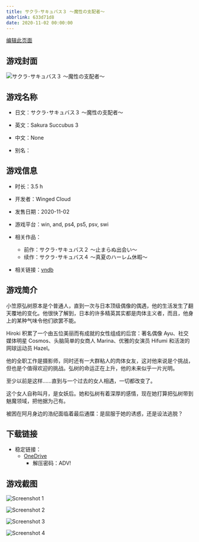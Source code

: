 ```yaml
---
title: サクラ･サキュバス３ ～魔性の支配者～
abbrlink: 633d71d8
date: 2020-11-02 00:00:00
---
```

[编辑此页面](https://github.com/ACG-3/ADV3-source/blob/main/source/_posts/games/%E3%82%B5%E3%82%AF%E3%83%A9%EF%BD%A5%E3%82%B5%E3%82%AD%E3%83%A5%E3%83%90%E3%82%B9%EF%BC%93%20%EF%BD%9E%E9%AD%94%E6%80%A7%E3%81%AE%E6%94%AF%E9%85%8D%E8%80%85%EF%BD%9E.md)

## 游戏封面

![サクラ･サキュバス３ ～魔性の支配者～](https://pan.timero.xyz/onedrive/img_lib_001/%E3%82%B5%E3%82%AF%E3%83%A9%EF%BD%A5%E3%82%B5%E3%82%AD%E3%83%A5%E3%83%90%E3%82%B9%EF%BC%93%20%EF%BD%9E%E9%AD%94%E6%80%A7%E3%81%AE%E6%94%AF%E9%85%8D%E8%80%85%EF%BD%9E_cover.avif)


## 游戏名称

- 日文：サクラ･サキュバス３ ～魔性の支配者～
- 英文：Sakura Succubus 3
- 中文：None

- 别名：


## 游戏信息

- 时长：3.5 h
- 开发者：Winged Cloud
- 发售日期：2020-11-02
- 游戏平台：win, and, ps4, ps5, psv, swi
- 相关作品：
   - 前作：サクラ･サキュバス２ ～止まらぬ出会い～
   - 续作：サクラ･サキュバス４ ～真夏のハーレム休暇～

- 相关链接：[vndb](https://vndb.org/v29378)


## 游戏简介

小笠原弘树原本是个普通人，直到一次与日本顶级偶像的偶遇，他的生活发生了翻天覆地的变化。他很快了解到，日本的许多精英其实都是肉体主义者，而且，他身上的某种气味令他们欲罢不能。

Hiroki 积累了一个由五位美丽而有成就的女性组成的后宫：著名偶像 Ayu、社交媒体明星 Cosmos、头脑简单的女商人 Marina、优雅的女演员 Hifumi 和活泼的网球运动员 Hazel。

他的全职工作是摄影师，同时还有一大群粘人的肉体女友，这对他来说是个挑战，但也是个值得欢迎的挑战。弘树的命运正在上升，他的未来似乎一片光明。

至少以前是这样......直到与一个过去的女人相遇，一切都改变了。

这个女人自称叫月，是女妖后。她和弘树有着深厚的感情，现在她打算把弘树带到魅魔领域，把他据为己有。

被困在阿月身边的浩纪面临着最后通牒：是屈服于她的诱惑，还是设法逃脱？




## 下载链接

- 稳定链接：
    - [OneDrive](https://pan.timero.xyz/onedrive/adv_lib_001/%E3%82%B5%E3%82%AF%E3%83%A9%EF%BD%A5%E3%82%B5%E3%82%AD%E3%83%A5%E3%83%90%E3%82%B9%EF%BC%93%20%EF%BD%9E%E9%AD%94%E6%80%A7%E3%81%AE%E6%94%AF%E9%85%8D%E8%80%85%EF%BD%9E)
        - 解压密码：ADV!



## 游戏截图


![Screenshot 1](https://pan.timero.xyz/onedrive/img_lib_001/%E3%82%B5%E3%82%AF%E3%83%A9%EF%BD%A5%E3%82%B5%E3%82%AD%E3%83%A5%E3%83%90%E3%82%B9%EF%BC%93%20%EF%BD%9E%E9%AD%94%E6%80%A7%E3%81%AE%E6%94%AF%E9%85%8D%E8%80%85%EF%BD%9E_Screenshot_1.avif)

![Screenshot 2](https://pan.timero.xyz/onedrive/img_lib_001/%E3%82%B5%E3%82%AF%E3%83%A9%EF%BD%A5%E3%82%B5%E3%82%AD%E3%83%A5%E3%83%90%E3%82%B9%EF%BC%93%20%EF%BD%9E%E9%AD%94%E6%80%A7%E3%81%AE%E6%94%AF%E9%85%8D%E8%80%85%EF%BD%9E_Screenshot_2.avif)

![Screenshot 3](https://pan.timero.xyz/onedrive/img_lib_001/%E3%82%B5%E3%82%AF%E3%83%A9%EF%BD%A5%E3%82%B5%E3%82%AD%E3%83%A5%E3%83%90%E3%82%B9%EF%BC%93%20%EF%BD%9E%E9%AD%94%E6%80%A7%E3%81%AE%E6%94%AF%E9%85%8D%E8%80%85%EF%BD%9E_Screenshot_3.avif)

![Screenshot 4](https://pan.timero.xyz/onedrive/img_lib_001/%E3%82%B5%E3%82%AF%E3%83%A9%EF%BD%A5%E3%82%B5%E3%82%AD%E3%83%A5%E3%83%90%E3%82%B9%EF%BC%93%20%EF%BD%9E%E9%AD%94%E6%80%A7%E3%81%AE%E6%94%AF%E9%85%8D%E8%80%85%EF%BD%9E_Screenshot_4.avif)

